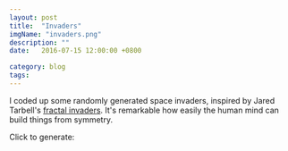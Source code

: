 ```yaml
---
layout: post
title:  "Invaders"
imgName: "invaders.png"
description: ""
date:   2016-07-15 12:00:00 +0800

category: blog
tags: 
---
```


I coded up some randomly generated space invaders, inspired by Jared Tarbell's [fractal invaders](http://www.levitated.net/daily/levInvaderFractal.html). It's remarkable how easily the human mind can build things from symmetry.

Click to generate:

<script src="/js/processing.min.js"></script>
<canvas data-processing-sources="/spaceinvaders.pde"></canvas>

